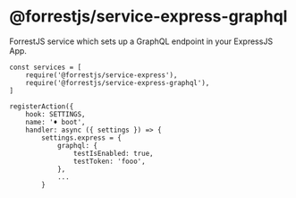 # @forrestjs/service-express-graphql

ForrestJS service which sets up a GraphQL endpoint in your ExpressJS App.

    const services = [
        require('@forrestjs/service-express'),
        require('@forrestjs/service-express-graphql'),
    ]

    registerAction({
        hook: SETTINGS,
        name: '♦ boot',
        handler: async ({ settings }) => {
            settings.express = {
                graphql: {
                    testIsEnabled: true,
                    testToken: 'fooo',
                },
                ...
            }


